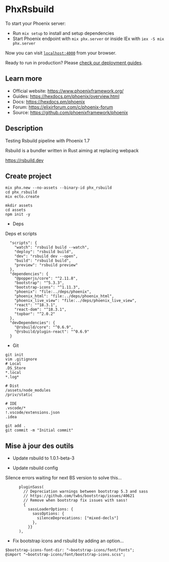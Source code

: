 # PhxRsbuild

To start your Phoenix server:

  * Run `mix setup` to install and setup dependencies
  * Start Phoenix endpoint with `mix phx.server` or inside IEx with `iex -S mix phx.server`

Now you can visit [`localhost:4000`](http://localhost:4000) from your browser.

Ready to run in production? Please [check our deployment guides](https://hexdocs.pm/phoenix/deployment.html).

## Learn more

  * Official website: https://www.phoenixframework.org/
  * Guides: https://hexdocs.pm/phoenix/overview.html
  * Docs: https://hexdocs.pm/phoenix
  * Forum: https://elixirforum.com/c/phoenix-forum
  * Source: https://github.com/phoenixframework/phoenix

## Description

Testing Rsbuild pipeline with Phoenix 1.7

Rsbuild is a bundler written in Rust aiming at replacing webpack

https://rsbuild.dev

## Create project

```
mix phx.new --no-assets --binary-id phx_rsbuild
cd phx_rsbuild
mix ecto.create

mkdir assets
cd assets
npm init -y
```
* Deps

Deps et scripts

```
  "scripts": {
    "watch": "rsbuild build --watch",
    "deploy": "rsbuild build",
    "dev": "rsbuild dev --open",
    "build": "rsbuild build",
    "preview": "rsbuild preview"
  },
  "dependencies": {
    "@popperjs/core": "^2.11.8",
    "bootstrap": "^5.3.3",
    "bootstrap-icons": "^1.11.3",
    "phoenix": "file:../deps/phoenix",
    "phoenix_html": "file:../deps/phoenix_html",
    "phoenix_live_view": "file:../deps/phoenix_live_view",
    "react": "^18.3.1",
    "react-dom": "^18.3.1",
    "topbar": "^2.0.2"
  },
  "devDependencies": {
    "@rsbuild/core": "^0.6.9",
    "@rsbuild/plugin-react": "^0.6.9"
  }
```

* Git

```
git init 
vim .gitignore
# Local
.DS_Store
*.local
*.log*

# Dist
/assets/node_modules
/priv/static

# IDE
.vscode/*
!.vscode/extensions.json
.idea

git add .
git commit -m "Initial commit"
```

## Mise à jour des outils

* Update rsbuild to 1.0.1-beta-3

* Update rsbuild config

Silence errors waiting for next BS version to solve this...

```
      pluginSass(
        // Depreciation warnings between bootstrap 5.3 and sass
        // https://github.com/twbs/bootstrap/issues/40621
        // Remove when bootstrap fix issues with sass!
        {
          sassLoaderOptions: {
            sassOptions: {
              silenceDeprecations: ["mixed-decls"]
            },
          }}
      ),
```

* Fix bootstrap icons and rsbuild by adding an option...

```
$bootstrap-icons-font-dir: "~bootstrap-icons/font/fonts";
@import "~bootstrap-icons/font/bootstrap-icons.scss";
```
